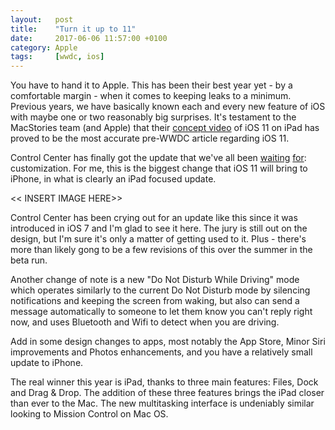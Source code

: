 ```yaml
---
layout:   post
title:    "Turn it up to 11"
date:     2017-06-06 11:57:00 +0100
category: Apple
tags:     [wwdc, ios]
---
```


You have to hand it to Apple. This has been their best year yet - by a comfortable margin - when it comes to keeping leaks to a minimum. Previous years, we have basically known each and every new feature of iOS with maybe one or two reasonably big surprises. It's testament to the MacStories team (and Apple) that their [concept video][iosconcept] of iOS 11 on iPad has proved to be the most accurate pre-WWDC article regarding iOS 11.

Control Center has finally got the update that we've all been [waiting][controlcenter] [for][controlcenter2]: customization. For me, this is the biggest change that iOS 11 will bring to iPhone, in what is clearly an iPad focused update. 

<< INSERT IMAGE HERE>>

Control Center has been crying out for an update like this since it was introduced in iOS 7 and I'm glad to see it here. The jury is still out on the design, but I'm sure it's only a matter of getting used to it. Plus - there's more than likely gong to be a few revisions of this over the summer in the beta run.

Another change of note is a new "Do Not Disturb While Driving" mode which operates similarly to the current Do Not Disturb mode by silencing notifications and keeping the screen from waking, but also can send a message automatically to someone to let them know you can't reply right now, and uses Bluetooth and Wifi to detect when you are driving.

Add in some design changes to apps, most notably the App Store, Minor Siri improvements and Photos enhancements, and you have a relatively small update to iPhone. 

The real winner this year is iPad, thanks to three main features: Files, Dock and Drag & Drop. The addition of these three features brings the iPad closer than ever to the Mac. The new multitasking interface is undeniably similar looking to Mission Control on Mac OS. 

[iosconcept]:https://www.macstories.net/stories/ios-11-ipad-wishes-and-concept-video/
[controlcenter]:http://colm.io/2016/01/28/the-case-against-control-center/
[controlcenter2]:http://colm.io/2016/02/29/control-center-concept/
